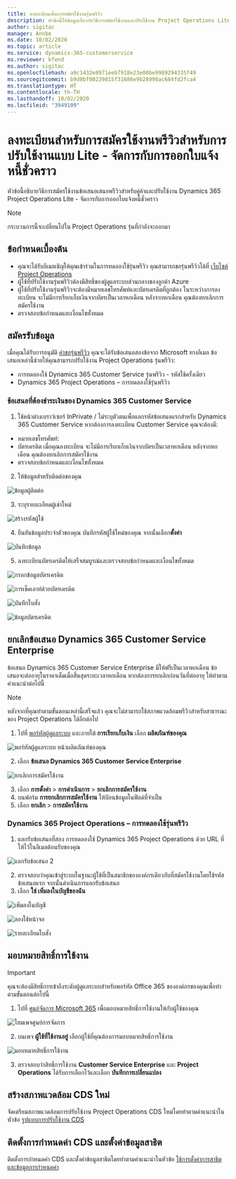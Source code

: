 ```yaml
---
title: ลงทะเบียนเพื่อการสมัครใช้งานรุ่นพรีวิว
description: หัวข้อนี้ให้ข้อมูลเกี่ยวกับวิธีการสมัครใช้งานและปรับใช้งาน Project Operations Lite - จัดการกับการออกใบแจ้งหนี้ชั่วคราว
author: sigitac
manager: Annbe
ms.date: 10/02/2020
ms.topic: article
ms.service: dynamics-365-customerservice
ms.reviewer: kfend
ms.author: sigitac
ms.openlocfilehash: a9c1432e8971eeb7918e23e00be9989294335f49
ms.sourcegitcommit: b9d8bf00239815f31686e9b28998ac684fd2fca4
ms.translationtype: HT
ms.contentlocale: th-TH
ms.lasthandoff: 10/02/2020
ms.locfileid: "3949109"
---
```

# <a name="sign-up-for-a-preview-subscription-for-lite-deployment--deal-to-proforma-invoicing"></a>ลงทะเบียนสำหรับการสมัครใช้งานพรีวิวสำหรับการปรับใช้งานแบบ Lite - จัดการกับการออกใบแจ้งหนี้ชั่วคราว

หัวข้อนี้อธิบายวิธีการสมัครใช้งานข้อเสนอเสนอพรีวิวสำหรับคู่ค้าและปรับใช้งาน Dynamics 365 Project Operations Lite - จัดการกับการออกใบแจ้งหนี้ชั่วคราว

> [!NOTE]
> กระบวนการนี้จะเปลี่ยนไปใน Project Operations รุ่นที่กำลังจะออกมา

## <a name="prerequisites"></a>ข้อกำหนดเบื้องต้น

- คุณจะได้รับอีเมลเชิญให้คุณเข้าร่วมในการทดลองใช้รุ่นพรีวิว คุณสามารถขอรุ่นพรีวิวได้ที่ [เว็บไซต์ Project Operations](https://dynamics.microsoft.com/en-us/project-operations/overview/)
- ผู้ใช้ที่ปรับใช้งานรุ่นพรีวิวต้องมีสิทธิ์ของผู้ดูแลระบบส่วนกลางของลูกค้า Azure
- ผู้ใช้ที่ปรับใช้งานรุ่นพรีวิวจะต้องมีหมายเลขโทรศัพท์และบัตรเครดิตที่ถูกต้อง ในระหว่างการลงทะเบียน จะไม่มีการเรียกเก็บเงินจากบัตรเป็นเวลาหกเดือน หลังจากหกเดือน คุณต้องยกเลิกการสมัครใช้งาน 
- ตรวจสอบข้อกำหนดและเงื่อนไขทั้งหมด

## <a name="subscribe"></a>สมัครรับข้อมูล

เมื่อคุณได้รับการอนุมัติ [คำขอรุ่นพรีวิว](https://forms.office.com/FormsPro/Pages/ResponsePage.aspx?id=v4j5cvGGr0GRqy180BHbR56j8lZs0FdAvwT75_WNFyxUMkRDV1NYQU5TNjE2VjhKOVBUNVg2R0s1NC4u) คุณจะได้รับข้อเสนอสองข้อจาก Microsoft ทางอีเมล ข้อเสนอเหล่านี้ช่วยให้คุณสามารถปรับใช้งาน Project Operations รุ่นพรีวิว:

- การทดลองใช้ Dynamics 365 Customer Service รุ่นพรีวิว - รหัสใช้ครั้งเดียว
- Dynamics 365 Project Operations – การทดลองใช้รุ่นพรีวิว

### <a name="dynamics-365-customer-service-paid-offer"></a>ข้อเสนอที่ต้องชำระเงินของ Dynamics 365 Customer Service

1. ใช้หน้าต่างเบราว์เซอร์ InPrivate / ไม่ระบุตัวตนเพื่อแลกรหัสข้อเสนอแรกสำหรับ Dynamics 365 Customer Service หากต้องการลงทะเบียน Customer Service คุณจะต้องมี:

- หมายเลขโทรศัพท์:
- บัตรเครดิต เมื่อคุณลงทะเบียน จะไม่มีการเรียกเก็บเงินจากบัตรเป็นเวลาหกเดือน หลังจากหกเดือน คุณต้องยกเลิกการสมัครใช้งาน
- ตรวจสอบข้อกำหนดและเงื่อนไขทั้งหมด

2. ให้ข้อมูลสำหรับติดต่อของคุณ

![ข้อมูลผู้ติดต่อ](./media/1ContactInformation.png)

3. ระบุรายละเอียดผู้เช่าใหม่

![สร้างรหัสผู้ใช้](./media/2CreateUserID.png)

4. ยืนยันข้อมูลประจำตัวของคุณ บันทึกรหัสผู้ใช้ใหม่ของคุณ จากนั้นเลือก**ตั้งค่า**

![บันทึกข้อมูล](./media/3SaveInfo.png)

5. ลงทะเบียนบัตรเครดิตให้เสร็จสมบูรณ์และตรวจสอบข้อกำหนดและเงื่อนไขทั้งหมด 

![กรอกข้อมูลบัตรเครดิต](./media/4CompleteCreditCard.png)

![การเช็คเอาท์ด้วยบัตรเครดิต](./media/5CreditCardCheckout.png)

![บันทึกใบสั่ง](./media/6SaveOrder.png)

![ข้อมูลบัตรเครดิต](./media/7Confirmation.png)

## <a name="cancel-the-dynamics-365-customer-service-enterprise-offer"></a>ยกเลิกข้อเสนอ Dynamics 365 Customer Service Enterprise

ข้อเสนอ Dynamics 365 Customer Service Enterprise มีให้ฟรีเป็นเวลาหกเดือน ข้อเสนอจะต่ออายุในราคาเต็มเมื่อสิ้นสุดระยะเวลาหกเดือน หากต้องการยกเลิกก่อนวันที่ต่ออายุ ให้ทำตามคำแนะนำต่อไปนี้ 

> [!NOTE]
> หลังจากที่คุณทำตามขั้นตอนเหล่านี้เสร็จแล้ว คุณจะไม่สามารถใช้สภาพแวดล้อมพรีวิวสำหรับสาธารณะของ Project Operations ได้อีกต่อไป

1. ไปที่ [พอร์ทัลผู้ดูแลระบบ](https://admin.microsoft.com/) และภายใต้ **การเรียกเก็บเงิน** เลือก **ผลิตภัณฑ์ของคุณ**

![พอร์ทัลผู้ดูแลระบบ หน้าผลิตภัณฑ์ของคุณ](./media/8AdminPortal.png)

2. เลือก **ข้อเสนอ Dynamics 365 Customer Service Enterprise**

![ยกเลิกการสมัครใช้งาน](./media/9CancelSubscription.png)

3. เลือก **การตั้งค่า** > **การดำเนินการ** > **ยกเลิกการสมัครใช้งาน**
4. บนฟอร์ม **การยกเลิกการสมัครใช้งาน** ให้ป้อนข้อมูลในฟิลด์ที่จำเป็น
5. เลือก **ยกเลิก** > **การสมัครใช้งาน**

### <a name="dynamics-365-project-operations--preview-trial"></a>Dynamics 365 Project Operations – การทดลองใช้รุ่นพรีวิว

1. แลกรับข้อเสนอที่สอง การทดลองใช้ Dynamics 365 Project Operations ด้วย URL ที่ให้ไว้ในอีเมลต้อนรับของคุณ

![แลกรับข้อเสนอ 2](./media/10RedeemOffer2.png)

2. ตรวจสอบว่าคุณเข้าสู่ระบบในฐานะผู้ใช้ที่เป็นสมาชิกขององค์กรเดียวกับที่สมัครใช้งานโดยใช้รหัสข้อเสนอแรก จากนั้นดำเนินการแลกรับข้อเสนอ 
3. เลือก **ใช่ เพิ่มลงในบัญชีของฉัน**

![เพิ่มลงในบัญชี](./media/11AddToAccount.png)

![ลองใช้หน้าจอ](./media/12TryNow.png)

![รายละเอียดใบสั่ง](./media/13Confirmation.png)

## <a name="assign-licenses"></a>มอบหมายสิทธิ์การใช้งาน

> [!IMPORTANT]
> คุณจะต้องมีสิทธิ์การเข้าถึงระดับผู้ดูแลระบบสำหรับพอร์ทัล Office 365 ขององค์กรของคุณเพื่อทำตามขั้นตอนต่อไปนี้

1. ไปที่ [ศูนย์จัดการ Microsoft 365](https://portal.office.com/) เพื่อมอบหมายสิทธิ์การใช้งานให้กับผู้ใช้ของคุณ

![โฮมเพจศูนย์การจัดการ](./media/14AdminPortal.png)

2. บนเพจ **ผู้ใช้ที่ใช้งานอยู่** เลือกผู้ใช้ที่คุณต้องการมอบหมายสิทธิ์การใช้งาน

![มอบหมายสิทธิ์การใช้งาน](./media/15AssignLicenses.png)

3. ตรวจสอบว่าสิทธิ์การใช้งาน **Customer Service Enterprise** และ **Project Operations** ได้รับการเลือกไว้และเลือก **บันทึกการเปลี่ยนแปลง**

## <a name="create-a-new-cds-environment"></a>สร้างสภาพแวดล้อม CDS ใหม่

จัดเตรียมสภาพแวดล้อมการปรับใช้งาน Project Operations CDS ใหม่โดยทำตามคำแนะนำในหัวข้อ [รูปแบบการปรับใช้งาน CDS](lite-deployment.md)

## <a name="install-a-cds-configuration-and-setup-demo-data"></a>ติดตั้งการกำหนดค่า CDS และตั้งค่าข้อมูลสาธิต

ติดตั้งการกำหนดค่า CDS และตั้งค่าข้อมูลสาธิตโดยทำตามคำแนะนำในหัวข้อ [ใช้การตั้งค่าการสาธิตและข้อมูลการกำหนดค่า](lite-apply-demo-setup-config-data.md)
